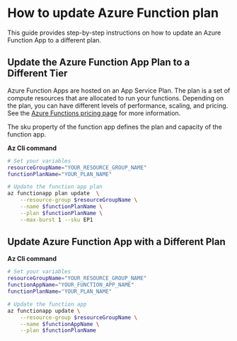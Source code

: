 # How to update Azure Function plan

This guide provides step-by-step instructions on how to update an Azure Function App to a different plan.

## Update the Azure Function App Plan to a Different Tier

Azure Function Apps are hosted on an App Service Plan. The plan is a set of compute resources that are allocated to run your functions. Depending on the plan, you can have different levels of performance, scaling, and pricing. See the [Azure Functions pricing page](https://learn.microsoft.com/en-us/azure/azure-functions/functions-scale) for more information.

The sku property of the function app defines the plan and capacity of the function app.

**Az Cli command**

```bash
# Set your variables
resourceGroupName="YOUR_RESOURCE_GROUP_NAME"
functionPlanName="YOUR_PLAN_NAME"

# Update the function app plan
az functionapp plan update  \
	--resource-group $resourceGroupName \
	--name $functionPlanName \
	--plan $functionPlanName \
	--max-burst 1 --sku EP1
```


## Update Azure Function App with a Different Plan

**Az Cli command**

```bash
# Set your variables
resourceGroupName="YOUR_RESOURCE_GROUP_NAME"
functionAppName="YOUR_FUNCTION_APP_NAME"
functionPlanName="YOUR_PLAN_NAME"

# Update the function app
az functionapp update \
	--resource-group $resourceGroupName \
	--name $functionAppName \
	--plan $functionPlanName
```